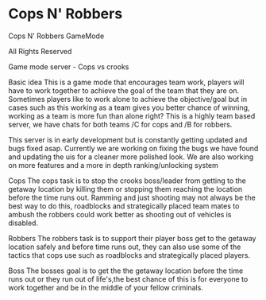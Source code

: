 # Cops N' Robbers
Cops N' Robbers GameMode


All Rights Reserved

Game mode server - Cops vs crooks 

Basic idea
This is a game mode that encourages team work, players will have to work together to achieve the goal of the team that they are on. Sometimes players like to work alone to achieve the objective/goal but in cases such as this working as a team gives you better chance of winning, working as a team is more fun than alone right?
This is a highly team based server, we have chats for both teams /C for cops and /B for robbers.

This server is in early development but is constantly getting updated and bugs fixed asap. Currently we are working on fixing the bugs we have found and updating the uis for a cleaner more polished look. We are also working on more features and a more in depth ranking/unlocking system

Cops
The cops task is to stop the crooks boss/leader from getting to the getaway location by killing them or stopping them reaching the location before the time runs out. Ramming and just shooting may not always be the best way to do this, roadblocks and strategically placed team mates to ambush the robbers could work better as shooting out of vehicles is disabled.

Robbers
The robbers task is to support their player boss get to the getaway location safely and before time runs out, they can also use some of the tactics that cops use such as roadblocks and strategically placed players.

Boss
The bosses goal is to get the the getaway location before the time runs out or they run out of life's,the best chance of this is for everyone to work together and be in the middle of your fellow criminals.
